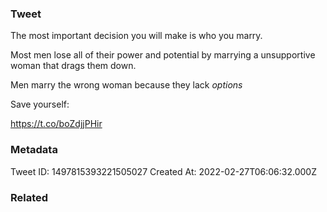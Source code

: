 ### Tweet
The most important decision you will make is who you marry.

Most men lose all of their power and potential by marrying a unsupportive woman that drags them down.

Men marry the wrong woman because they lack *options*

Save yourself:

https://t.co/boZdjjPHir

### Metadata
Tweet ID: 1497815393221505027
Created At: 2022-02-27T06:06:32.000Z

### Related

